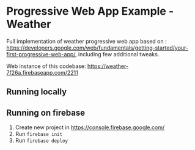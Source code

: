# Progressive Web App Example - Weather

Full implementation of weather progressive web app based on :
https://developers.google.com/web/fundamentals/getting-started/your-first-progressive-web-app/, including few additional tweaks.

Web instance of this codebase:
https://weather-7f26a.firebaseapp.com/2211


## Running locally


## Running on firebase

1. Create new project in https://console.firebase.google.com/
2. Run `firebase init`
3. Run `firebase deploy`
